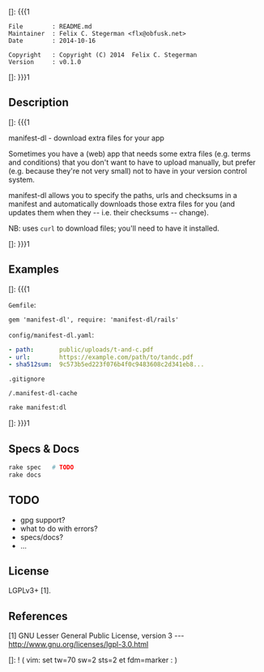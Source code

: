 []: {{{1

    File        : README.md
    Maintainer  : Felix C. Stegerman <flx@obfusk.net>
    Date        : 2014-10-16

    Copyright   : Copyright (C) 2014  Felix C. Stegerman
    Version     : v0.1.0

[]: }}}1

<!--
[![Gem Version](https://badge.fury.io/rb/manifest-dl.png)](https://rubygems.org/gems/manifest-dl)
-->

## Description
[]: {{{1

  manifest-dl - download extra files for your app

  Sometimes you have a (web) app that needs some extra files (e.g.
  terms and conditions) that you don't want to have to upload
  manually, but prefer (e.g. because they're not very small) not to
  have in your version control system.

  manifest-dl allows you to specify the paths, urls and checksums in a
  manifest and automatically downloads those extra files for you (and
  updates them when they -- i.e. their checksums -- change).

  NB: uses `curl` to download files; you'll need to have it installed.

[]: }}}1

## Examples
[]: {{{1

`Gemfile`:
```
gem 'manifest-dl', require: 'manifest-dl/rails'
```

`config/manifest-dl.yaml`:
```yaml
- path:       public/uploads/t-and-c.pdf
- url:        https://example.com/path/to/tandc.pdf
- sha512sum:  9c573b5ed223f076b4f0c9483608c2d341eb8...
```

`.gitignore`
```
/.manifest-dl-cache
```

```bash
rake manifest:dl
```

[]: }}}1

## Specs & Docs

```bash
rake spec   # TODO
rake docs
```

## TODO

  * gpg support?
  * what to do with errors?
  * specs/docs?
  * ...

## License

  LGPLv3+ [1].

## References

  [1] GNU Lesser General Public License, version 3
  --- http://www.gnu.org/licenses/lgpl-3.0.html

[]: ! ( vim: set tw=70 sw=2 sts=2 et fdm=marker : )
